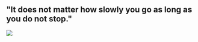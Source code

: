 ## "It does not matter how slowly you go as long as you do not stop."
<img src="https://img.shields.io/badge/<LABEL>-<MESSAGE>-<COLOR>?style=<STYLE>&logo=<LOGO>&logoColor=<LOGO-COLOR>"/>
<!--
**n7dd29c/n7dd29c** is a ✨ _special_ ✨ repository because its `README.md` (this file) appears on your GitHub profile.

Here are some ideas to get you started:

- 🔭 I’m currently working on ...
- 🌱 I’m currently learning ...
- 👯 I’m looking to collaborate on ...
- 🤔 I’m looking for help with ...
- 💬 Ask me about ...
- 📫 How to reach me: ...
- 😄 Pronouns: ...
- ⚡ Fun fact: ...
-->
